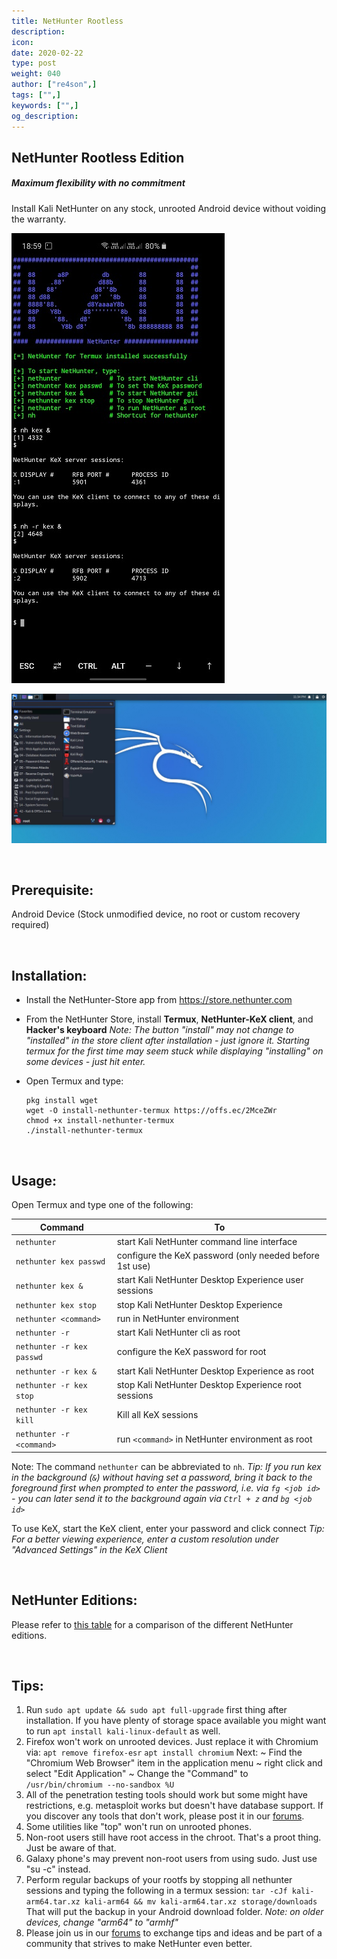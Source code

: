 ```yaml
---
title: NetHunter Rootless
description:
icon:
date: 2020-02-22
type: post
weight: 040
author: ["re4son",]
tags: ["",]
keywords: ["",]
og_description:
---
```


## NetHunter Rootless Edition

##### *Maximum flexibility with no commitment*

Install Kali NetHunter on any stock, unrooted Android device without voiding the warranty.

[![](images/010-NH-Rootless-Installation_Start_s.jpg)](images/010-NH-Rootless-Installation_Start.jpg)

[![](images/020-NH-Rootless-KeX_s.jpg)](images/020-NH-Rootless-KeX_s.jpg)

&nbsp;

Prerequisite:
--------------

Android Device
(Stock unmodified device, no root or custom recovery required)

&nbsp;

Installation:
--------------

* Install the NetHunter-Store app from https://store.nethunter.com
* From the NetHunter Store, install __Termux__, __NetHunter-KeX client__, and __Hacker's keyboard__
  _Note:_
       _The button "install" may not change to "installed" in the store client after installation - just ignore it._
      _Starting termux for the first time may seem stuck while displaying "installing" on some devices - just hit enter._

* Open Termux and type:
  ```termux-setup-storage
  pkg install wget
  wget -O install-nethunter-termux https://offs.ec/2MceZWr
  chmod +x install-nethunter-termux
  ./install-nethunter-termux
  ```


&nbsp;

Usage:
-------

Open Termux and type one of the following:

| Command                   | To                                                      |
| ------------------------- | ------------------------------------------------------- |
| `nethunter`               | start Kali NetHunter command line interface             |
| `nethunter kex passwd`    | configure the KeX password (only needed before 1st use) |
| `nethunter kex &`         | start Kali NetHunter Desktop Experience user sessions   |
| `nethunter kex stop`      | stop Kali NetHunter Desktop Experience                  |
| `nethunter <command>`     | run <command> in NetHunter environment                  |
| `nethunter -r`            | start Kali NetHunter cli as root                        |
| `nethunter -r kex passwd` | configure the KeX password for root                     |
| `nethunter -r kex &`      | start Kali NetHunter Desktop Experience as root         |
| `nethunter -r kex stop`   | stop Kali NetHunter Desktop Experience root sessions    |
| `nethunter -r kex kill`   | Kill all KeX sessions                                   |
| `nethunter -r <command>`  | run `<command>` in NetHunter environment as root        |

Note: The command `nethunter` can be abbreviated to `nh`.
_Tip: If you run kex in the background (`&`) without having set a password, bring it back to the foreground first when prompted to enter the password, i.e. via `fg <job id>` - you can later send it to the background again via `Ctrl + z` and `bg <job id>`_

To use KeX, start the KeX client, enter your password and click connect
_Tip: For a better viewing experience, enter a custom resolution under "Advanced Settings" in the KeX Client_

 &nbsp;

## NetHunter Editions:

Please refer to [this table](../#1-0-nethunter-editions) for a comparison of the different NetHunter editions.

&nbsp;

## Tips:

1. Run `sudo apt update && sudo apt full-upgrade` first thing after installation. If you have plenty of storage space available you might want to run `apt install kali-linux-default` as well.
2. Firefox won't work on unrooted devices. Just replace it with Chromium via:
   `apt remove firefox-esr`
   `apt install chromium`
   Next:
   ~ Find the "Chromium Web Browser" item in the application menu
   ~ right click and select "Edit Application"
   ~ Change the "Command"  to `/usr/bin/chromium --no-sandbox %U`
3. All of the penetration testing tools should work but some might have restrictions, e.g. metasploit works but doesn't have database support. If you discover any tools that don't work, please post it in our [forums](https://forums.kali.org/forumdisplay.php?14-NetHunter-Forums).
4. Some utilities like "top" won't run on unrooted phones.
5. Non-root users still have root access in the chroot. That's a proot thing. Just be aware of that.
6. Galaxy phone's may prevent non-root users from using sudo. Just use "su -c" instead.
5. Perform regular backups of your rootfs by stopping all nethunter sessions and typing the following in a termux session:
   `tar -cJf kali-arm64.tar.xz kali-arm64 && mv kali-arm64.tar.xz storage/downloads`
   That will put the backup in your Android download folder.
   _Note: on older devices, change "arm64" to "armhf"_
6. Please join us in our [forums](https://forums.kali.org/forumdisplay.php?14-NetHunter-Forums) to exchange tips and ideas and be part of a community that strives to make NetHunter even better.
